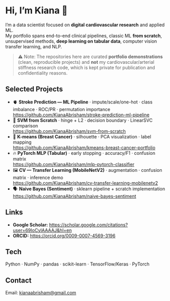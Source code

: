 # Hi, I’m Kiana 👋

I’m a data scientist focused on **digital cardiovascular research** and applied ML.  
My portfolio spans end-to-end clinical pipelines, classic ML **from scratch**, unsupervised methods, **deep learning on tabular data**, computer vision transfer learning, and NLP.

> ⚠️ Note: The repositories here are curated **portfolio demonstrations** (clean, reproducible projects) and **not** my cardiovascular/arterial stiffness research code, which is kept private for publication and confidentiality reasons.

## Selected Projects
- 🫀 **Stroke Prediction — ML Pipeline** · impute/scale/one-hot · class imbalance · ROC/PR · permutation importance  
  https://github.com/KianaAbrisham/stroke-prediction-ml-pipeline
- 📐 **SVM from Scratch** · hinge + L2 · decision boundary · LinearSVC comparison  
  https://github.com/KianaAbrisham/svm-from-scratch
- 🧩 **K-means (Breast Cancer)** · silhouette · PCA visualization · label mapping  
  https://github.com/KianaAbrisham/kmeans-breast-cancer-portfolio
- 🔥 **PyTorch MLP (Tabular)** · early stopping · accuracy/F1 · confusion matrix  
  https://github.com/KianaAbrisham/mlp-pytorch-classifier
- 🖼️ **CV — Transfer Learning (MobileNetV2)** · augmentation · confusion matrix · inference demo  
  https://github.com/KianaAbrisham/cv-transfer-learning-mobilenetv2
- 🗣️ **Naive Bayes (Sentiment)** · sklearn pipeline + scratch implementation  
  https://github.com/KianaAbrisham/naive-bayes-sentiment

## Links
- **Google Scholar:** https://scholar.google.com/citations?user=69IoCyIAAAAJ&hl=en  
- **ORCID:** https://orcid.org/0009-0007-4569-3196

## Tech
Python · NumPy · pandas · scikit-learn · TensorFlow/Keras · PyTorch  

## Contact
Email: kianaabrisham@gmail.com
